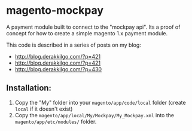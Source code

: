 magento-mockpay
===============

A payment module built to connect to the "mockpay api". Its a proof of concept for how to create a simple magento 1.x payment module.

This code is described in a series of posts on my blog:
- http://blog.derakkilgo.com/?p=421
- http://blog.derakkilgo.com/?p=421
- http://blog.derakkilgo.com/?p=430

Installation:
-------------
1. Copy the "My" folder into your `magento/app/code/local` folder (create `local` if it doesn't exist)
2. Copy the `magento/app/local/My/Mockpay/My_Mockpay.xml` into the `magento/app/etc/modules/` folder.

